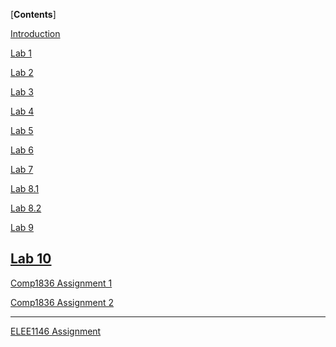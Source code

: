 [**Contents**]

[Introduction](Introduction.md)

[Lab 1](Lab_1/Lab_1.md)

[Lab 2](Lab_2/Lab_2.md)

[Lab 3](Lab_3/Lab_3.md)

[Lab 4](Lab_4/Lab_4.md)

[Lab 5](Lab_5/Lab_5.md)

[Lab 6](Lab_6/Lab_6.md)

[Lab 7](Lab_7/Lab_7.md)

[Lab 8.1](Lab_8/Lab_8-1.md)

[Lab 8.2](Lab_8/Lab_8-2.md)

[Lab 9](Lab_9/Lab_9.md)

[Lab 10](Lab_10/Lab_10.md)
------


[Comp1836 Assignment 1](COMP1836_Assignment_1/COMP1836_Assignment_1.md)

[Comp1836 Assignment 2]()

------

[ELEE1146 Assignment]()
